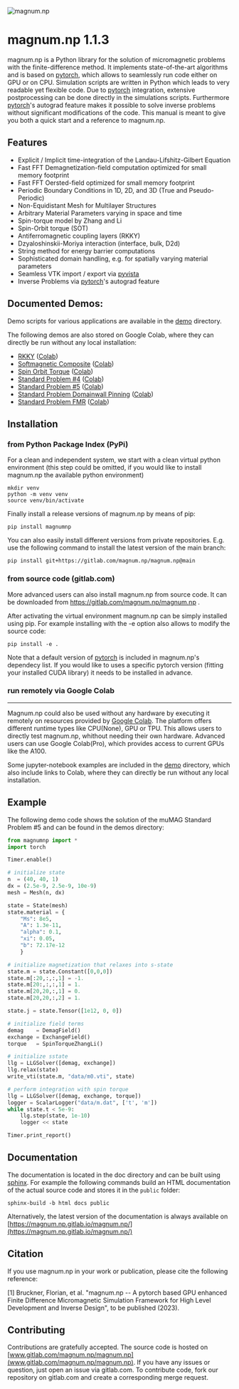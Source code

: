 ![magnum.np](logo.png)

magnum.np 1.1.3
===============
magnum.np is a Python library for the solution of micromagnetic problems with the finite-difference method. It implements state-of-the-art algorithms and is based on [pytorch](http://www.pytorch.org/), which allows to seamlessly run code either on GPU or on CPU. Simulation scripts are written in Python which leads to very readable yet flexible code. Due to [pytorch](http://www.pytorch.org/) integration, extensive postprocessing can be done directly in the simulations scripts. Furthermore [pytorch](http://www.paraview.org/)'s autograd feature makes it possible to solve inverse problems without significant modifications of the code. This manual is meant to give you both a quick start and a reference to magnum.np.


Features
--------
* Explicit / Implicit time-integration of the Landau-Lifshitz-Gilbert Equation
* Fast FFT Demagnetization-field computation optimized for small memory footprint
* Fast FFT Oersted-field optimized for small memory footprint
* Periodic Boundary Conditions in 1D, 2D, and 3D (True and Pseudo-Periodic)
* Non-Equidistant Mesh for Multilayer Structures
* Arbitrary Material Parameters varying in space and time
* Spin-torque model by Zhang and Li
* Spin-Orbit torque (SOT)
* Antiferromagnetic coupling layers (RKKY)
* Dzyaloshinskii-Moriya interaction (interface, bulk, D2d)
* String method for energy barrier computations
* Sophisticated domain handling, e.g. for spatially varying material parameters
* Seamless VTK import / export via [pyvista](https://docs.pyvista.org/)
* Inverse Problems via [pytorch](http://www.pytorch.org/)'s autograd feature


Documented Demos:
-----------------
Demo scripts for various applications are available in the [demo](demos/README.md) directory.

The following demos are also stored on Google Colab, where they can directly be run without any local installation:

   * [RKKY](demos/rkky/run.ipynb) ([Colab](https://colab.research.google.com/drive/1SIdiiz8plOI0SG3HhxNJYOxbknG178Qo))
   * [Softmagnetic Composite](demos/softmagnetic_composite/run.ipynb) ([Colab](https://colab.research.google.com/drive/1HazB7ydSYZKbtrQoPc9xE3U0d7uc-1Ir))
   * [Spin Orbit Torque](demos/sot/run.ipynb) ([Colab](https://colab.research.google.com/drive/1OWMH0_qqxM73rB5gK5pi7nFRtO4nO_N8))
   * [Standard Problem #4](demos/sp4/run.ipynb) ([Colab](https://colab.research.google.com/drive/1kYudJgbuhGBrhTTFs_HzT68LxFcVkJPu))
   * [Standard Problem #5](demos/sp5/run.ipynb) ([Colab](https://colab.research.google.com/drive/1RXlrHUtB39aHtyp2btk3GNEBS0f5ZDFk))
   * [Standard Problem Domainwall Pinning](demos/sp_domainwall_pinning/run.ipynb) ([Colab](https://colab.research.google.com/drive/1LgIX3o4e_6bww-RtIzJLX38QabUC5QMB))
   * [Standard Problem FMR](demos/sp_FMR/run.ipynb) ([Colab](https://colab.research.google.com/drive/1mN56sxjhgPuLA5yB7z3skmZ2cy733BbS))


Installation
------------

### from Python Package Index (PyPi)
For a clean and independent system, we start with a clean virtual python environment (this step could be omitted, if you would like to install magnum.np the available python environment)

    mkdir venv
    python -m venv venv
    source venv/bin/activate

Finally install a release versions of magnum.np by means of pip:

    pip install magnumnp

You can also easily install different versions from private repositories. E.g. use the following command to install the latest version of the main branch:

    pip install git+https://gitlab.com/magnum.np/magnum.np@main


### from source code (gitlab.com)
More advanced users can also install magnum.np from source code.
It can be downloaded from https://gitlab.com/magnum.np/magnum.np .

After activating the virtual environment magnum.np can be simply installed using pip. For example
installing with the -e option also allows to modify the source code:

    pip install -e .

Note that a default version of [pytorch](http://www.pytorch.org) is included in magnum.np's dependecy list. If you would like to uses a specific pytorch version (fitting your installed CUDA library) it needs to be installed in advance.

### run remotely via Google Colab
---------------------------------
Magnum.np could also be used without any hardware by executing it remotely on resources provided by [Google Colab](https://drive.google.com/drive/folders/1Ymvx9bi0qQqW-zlOws0ahFJqoE3JCFd9?usp=share_link). The platform offers different runtime types like CPU(None), GPU or TPU. This allows users to directly test magnum.np, whithout needing their own hardware. Advanced users can use Google Colab(Pro), which provides access to current GPUs like the A100.

Some jupyter-notebook examples are included in the [demo](demos/README.md) directory, which also include links to Colab, where they can directly be run without any local installation.


Example
-------
The following demo code shows the solution of the muMAG Standard Problem #5 and can be found in the demos directory:

```python
from magnumnp import *
import torch

Timer.enable()

# initialize state
n  = (40, 40, 1)
dx = (2.5e-9, 2.5e-9, 10e-9)
mesh = Mesh(n, dx)

state = State(mesh)
state.material = {
    "Ms": 8e5,
    "A": 1.3e-11,
    "alpha": 0.1,
    "xi": 0.05,
    "b": 72.17e-12
    }

# initialize magnetization that relaxes into s-state
state.m = state.Constant([0,0,0])
state.m[:20,:,:,1] = -1.
state.m[20:,:,:,1] = 1.
state.m[20,20,:,1] = 0.
state.m[20,20,:,2] = 1.

state.j = state.Tensor([1e12, 0, 0])

# initialize field terms
demag    = DemagField()
exchange = ExchangeField()
torque   = SpinTorqueZhangLi()

# initialize sstate
llg = LLGSolver([demag, exchange])
llg.relax(state)
write_vti(state.m, "data/m0.vti", state)

# perform integration with spin torque
llg = LLGSolver([demag, exchange, torque])
logger = ScalarLogger("data/m.dat", ['t', 'm'])
while state.t < 5e-9:
    llg.step(state, 1e-10)
    logger << state

Timer.print_report()
```

Documentation
-------------
The documentation is located in the doc directory and can be built using [sphinx](https://www.sphinx-doc.org).
For example the following commands build an HTML documentation of the actual source code and stores it in the `public` folder:

    sphinx-build -b html docs public

Alternatively, the latest version of the documentation is always available on [https://magnum.np.gitlab.io/magnum.np/](https://magnum.np.gitlab.io/magnum.np/)


Citation
--------
If you use magnum.np in your work or publication, please cite the following reference:

[1] Bruckner, Florian, et al. "magnum.np -- A pytorch based GPU enhanced Finite Difference Micromagnetic Simulation Framework for High Level Development and Inverse Design", to be published (2023).


Contributing
------------
Contributions are gratefully accepted.
The source code is hosted on [www.gitlab.com/magnum.np/magnum.np](www.gitlab.com/magnum.np/magnum.np).
If you have any issues or question, just open an issue via gitlab.com.
To contribute code, fork our repository on gitlab.com and create a corresponding merge request.
